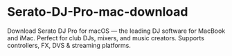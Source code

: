 # Serato-DJ-Pro-mac-download
Download Serato DJ Pro for macOS — the leading DJ software for MacBook and iMac. Perfect for club DJs, mixers, and music creators. Supports controllers, FX, DVS &amp; streaming platforms.
